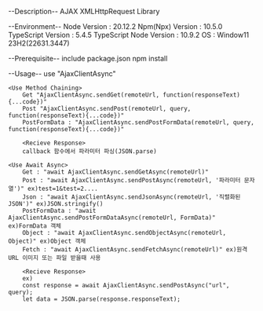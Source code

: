--Description--
AJAX XMLHttpRequest Library

--Environment--
Node Version : 20.12.2
Npm(Npx) Version : 10.5.0
TypeScript Version : 5.4.5
TypeScript Node Version : 10.9.2
OS : Window11 23H2(22631.3447)

--Prerequisite--
include package.json
npm install

--Usage--
    use "AjaxClientAsync"

    <Use Method Chaining>
        Get "AjaxClientAsync.sendGet(remoteUrl, function(responseText){...code})"
        Post "AjaxClientAsync.sendPost(remoteUrl, query, function(responseText){...code})"
        PostFormData : "AjaxClientAsync.sendPostFormData(remoteUrl, query, function(responseText){...code})"

        <Recieve Response>
        callback 함수에서 파라미터 파싱(JSON.parse)

    <Use Await Async>
        Get : "await AjaxClientAsync.sendGetAsync(remoteUrl)"
        Post : "await AjaxClientAsync.sendPostAsync(remoteUrl, '파라미터 문자열')" ex)test=1&test=2....
        Json : "await AjaxClientAsync.sendJsonAsync(remoteUrl, '직렬화된 JSON')" ex)JSON.stringify()
        PostFormData : "await AjaxClientAsync.sendPostFormDataAsync(remoteUrl, FormData)" ex)FormData 객체
        Object : "await AjaxClientAsync.sendObjectAsync(remoteUrl, Object)" ex)Object 객체
        Fetch : "await AjaxClientAsync.sendFetchAsync(remoteUrl)" ex)원격URL 이미지 또는 파일 받을때 사용

        <Recieve Response>
        ex)
        const response = await AjaxClientAsync.sendPostAsync("url", query);
        let data = JSON.parse(response.responseText);